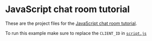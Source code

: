 # JavaScript chat room tutorial

These are the project files for the [JavaScript chat room tutorial](https://www.scaledrone.com/blog/posts/javascript-chat-room-tutorial).

To run this example make sure to replace the `CLIENT_ID` in [`script.js`](https://github.com/ScaleDrone/javascript-chat-room-tutorial/blob/master/script.js)
